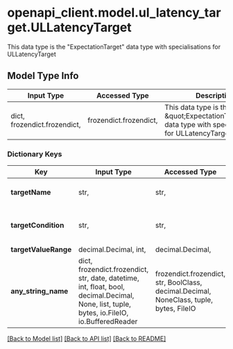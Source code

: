 # openapi_client.model.ul_latency_target.ULLatencyTarget

This data type is the \"ExpectationTarget\" data type with specialisations for ULLatencyTarget     

## Model Type Info
Input Type | Accessed Type | Description | Notes
------------ | ------------- | ------------- | -------------
dict, frozendict.frozendict,  | frozendict.frozendict,  | This data type is the \&quot;ExpectationTarget\&quot; data type with specialisations for ULLatencyTarget      | 

### Dictionary Keys
Key | Input Type | Accessed Type | Description | Notes
------------ | ------------- | ------------- | ------------- | -------------
**targetName** | str,  | str,  |  | [optional] must be one of ["UlLatency", ] 
**targetCondition** | str,  | str,  |  | [optional] must be one of ["IS_LESS_THAN", ] 
**targetValueRange** | decimal.Decimal, int,  | decimal.Decimal,  |  | [optional] 
**any_string_name** | dict, frozendict.frozendict, str, date, datetime, int, float, bool, decimal.Decimal, None, list, tuple, bytes, io.FileIO, io.BufferedReader | frozendict.frozendict, str, BoolClass, decimal.Decimal, NoneClass, tuple, bytes, FileIO | any string name can be used but the value must be the correct type | [optional]

[[Back to Model list]](../../README.md#documentation-for-models) [[Back to API list]](../../README.md#documentation-for-api-endpoints) [[Back to README]](../../README.md)

